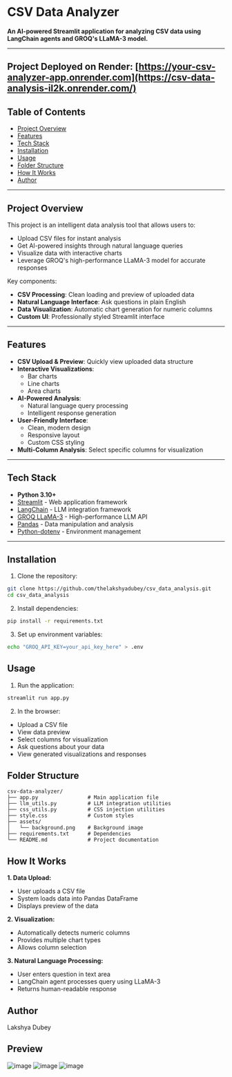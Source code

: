 # CSV Data Analyzer

**An AI-powered Streamlit application for analyzing CSV data using LangChain agents and GROQ's LLaMA-3 model.**

---
## Project Deployed on Render: [https://your-csv-analyzer-app.onrender.com](https://csv-data-analysis-il2k.onrender.com/)

## Table of Contents

- [Project Overview](#project-overview)  
- [Features](#features)  
- [Tech Stack](#tech-stack)  
- [Installation](#installation)  
- [Usage](#usage)  
- [Folder Structure](#folder-structure)  
- [How It Works](#how-it-works)  
- [Author](#author)

---

## Project Overview

This project is an intelligent data analysis tool that allows users to:

- Upload CSV files for instant analysis
- Get AI-powered insights through natural language queries
- Visualize data with interactive charts
- Leverage GROQ's high-performance LLaMA-3 model for accurate responses

Key components:
- **CSV Processing**: Clean loading and preview of uploaded data
- **Natural Language Interface**: Ask questions in plain English
- **Data Visualization**: Automatic chart generation for numeric columns
- **Custom UI**: Professionally styled Streamlit interface

---

## Features

- **CSV Upload & Preview**: Quickly view uploaded data structure
- **Interactive Visualizations**:
  - Bar charts
  - Line charts
  - Area charts
- **AI-Powered Analysis**:
  - Natural language query processing
  - Intelligent response generation
- **User-Friendly Interface**:
  - Clean, modern design
  - Responsive layout
  - Custom CSS styling
- **Multi-Column Analysis**: Select specific columns for visualization

---

## Tech Stack

- **Python 3.10+**
- [Streamlit](https://streamlit.io/) - Web application framework
- [LangChain](https://langchain.com/) - LLM integration framework
- [GROQ LLaMA-3](https://groq.com/) - High-performance LLM API
- [Pandas](https://pandas.pydata.org/) - Data manipulation and analysis
- [Python-dotenv](https://pypi.org/project/python-dotenv/) - Environment management

---

## Installation

1. Clone the repository:
```bash
git clone https://github.com/thelakshyadubey/csv_data_analysis.git
cd csv_data_analysis
```

2. Install dependencies:
```bash
pip install -r requirements.txt
```

3. Set up environment variables:
```bash
echo "GROQ_API_KEY=your_api_key_here" > .env
```

## Usage
1. Run the application:
```bash
streamlit run app.py
```

2. In the browser:
- Upload a CSV file
- View data preview
- Select columns for visualization
- Ask questions about your data
- View generated visualizations and responses

## Folder Structure
```text
csv-data-analyzer/
├── app.py                # Main application file
├── llm_utils.py          # LLM integration utilities
├── css_utils.py          # CSS injection utilities
├── style.css             # Custom styles
├── assets/
│   └── background.png    # Background image
├── requirements.txt      # Dependencies
└── README.md             # Project documentation
```
## How It Works
**1. Data Upload:**
- User uploads a CSV file
- System loads data into Pandas DataFrame
- Displays preview of the data

**2. Visualization:**
- Automatically detects numeric columns
- Provides multiple chart types
- Allows column selection

**3. Natural Language Processing:**
- User enters question in text area
- LangChain agent processes query using LLaMA-3
- Returns human-readable response

## Author
Lakshya Dubey

## Preview
![image](https://github.com/user-attachments/assets/fa90b7aa-0b45-4e0f-94ac-fd88b92dd97e)
![image](https://github.com/user-attachments/assets/3776224b-9f91-4cd3-9308-c486f5e101d7)
![image](https://github.com/user-attachments/assets/a9b4791e-dfe8-4761-931f-cdf43ddc2176)
